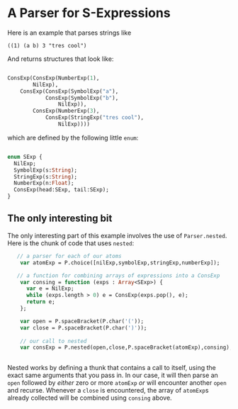 
A Parser for S-Expressions
===========================

Here is an example that parses strings like

```
((1) (a b) 3 "tres cool")
```

And returns structures that look like:

```haxe

ConsExp(ConsExp(NumberExp(1),
		NilExp),
	ConsExp(ConsExp(SymbolExp("a"),
			ConsExp(SymbolExp("b"),
				NilExp)),
		ConsExp(NumberExp(3),
			ConsExp(StringExp("tres cool"),
				NilExp))))

```

which are defined by the following little `enum`:

```haxe

enum SExp {
  NilExp;
  SymbolExp(s:String);
  StringExp(s:String);
  NumberExp(n:Float);
  ConsExp(head:SExp, tail:SExp);
}

```

The only interesting bit
------------------------

The only interesting part of this example involves the use of
`Parser.nested`.  Here is the chunk of code that uses `nested`:

```haxe
   // a parser for each of our atoms
    var atomExp = P.choice([nilExp,symbolExp,stringExp,numberExp]);

   // a function for combining arrays of expressions into a ConsExp
    var consing = function (exps : Array<SExp>) {
      var e = NilExp;
      while (exps.length > 0) e = ConsExp(exps.pop(), e);
      return e;
    };

    var open = P.spaceBracket(P.char('('));
    var close = P.spaceBracket(P.char(')'));
    
	// our call to nested
    var consExp = P.nested(open,close,P.spaceBracket(atomExp),consing);
    
```

Nested works by defining a thunk that contains a call to itself, using
the exact same arguments that you pass in.  In our case, it will then
parse an `open` followed by *either* zero or more `atomExp` *or* will
encounter another `open` and recurse.  Whenever a `close` is
encountered, the array of `atomExp`s already collected will be
combined using `consing` above. 



